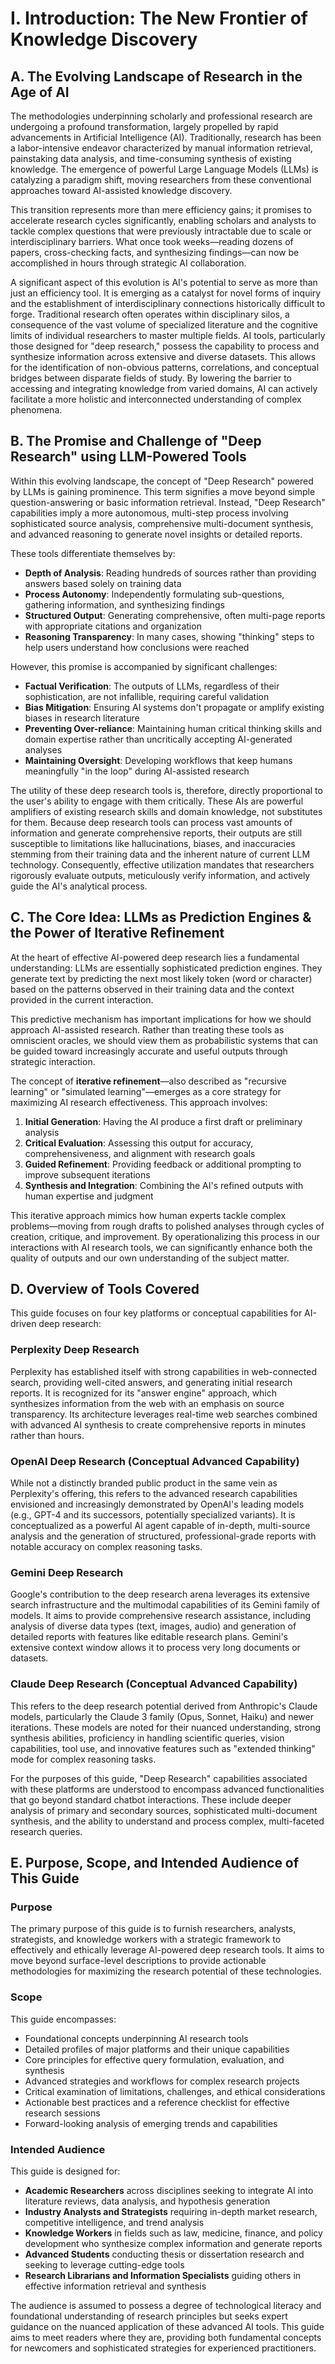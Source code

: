 # I. Introduction: The New Frontier of Knowledge Discovery

## A. The Evolving Landscape of Research in the Age of AI

The methodologies underpinning scholarly and professional research are undergoing a profound transformation, largely propelled by rapid advancements in Artificial Intelligence (AI). Traditionally, research has been a labor-intensive endeavor characterized by manual information retrieval, painstaking data analysis, and time-consuming synthesis of existing knowledge. The emergence of powerful Large Language Models (LLMs) is catalyzing a paradigm shift, moving researchers from these conventional approaches toward AI-assisted knowledge discovery.

This transition represents more than mere efficiency gains; it promises to accelerate research cycles significantly, enabling scholars and analysts to tackle complex questions that were previously intractable due to scale or interdisciplinary barriers. What once took weeks—reading dozens of papers, cross-checking facts, and synthesizing findings—can now be accomplished in hours through strategic AI collaboration.

A significant aspect of this evolution is AI's potential to serve as more than just an efficiency tool. It is emerging as a catalyst for novel forms of inquiry and the establishment of interdisciplinary connections historically difficult to forge. Traditional research often operates within disciplinary silos, a consequence of the vast volume of specialized literature and the cognitive limits of individual researchers to master multiple fields. AI tools, particularly those designed for "deep research," possess the capability to process and synthesize information across extensive and diverse datasets. This allows for the identification of non-obvious patterns, correlations, and conceptual bridges between disparate fields of study. By lowering the barrier to accessing and integrating knowledge from varied domains, AI can actively facilitate a more holistic and interconnected understanding of complex phenomena.

## B. The Promise and Challenge of "Deep Research" using LLM-Powered Tools

Within this evolving landscape, the concept of "Deep Research" powered by LLMs is gaining prominence. This term signifies a move beyond simple question-answering or basic information retrieval. Instead, "Deep Research" capabilities imply a more autonomous, multi-step process involving sophisticated source analysis, comprehensive multi-document synthesis, and advanced reasoning to generate novel insights or detailed reports.

These tools differentiate themselves by:

- **Depth of Analysis**: Reading hundreds of sources rather than providing answers based solely on training data
- **Process Autonomy**: Independently formulating sub-questions, gathering information, and synthesizing findings
- **Structured Output**: Generating comprehensive, often multi-page reports with appropriate citations and organization
- **Reasoning Transparency**: In many cases, showing "thinking" steps to help users understand how conclusions were reached

However, this promise is accompanied by significant challenges:

- **Factual Verification**: The outputs of LLMs, regardless of their sophistication, are not infallible, requiring careful validation
- **Bias Mitigation**: Ensuring AI systems don't propagate or amplify existing biases in research literature
- **Preventing Over-reliance**: Maintaining human critical thinking skills and domain expertise rather than uncritically accepting AI-generated analyses
- **Maintaining Oversight**: Developing workflows that keep humans meaningfully "in the loop" during AI-assisted research

The utility of these deep research tools is, therefore, directly proportional to the user's ability to engage with them critically. These AIs are powerful amplifiers of existing research skills and domain knowledge, not substitutes for them. Because deep research tools can process vast amounts of information and generate comprehensive reports, their outputs are still susceptible to limitations like hallucinations, biases, and inaccuracies stemming from their training data and the inherent nature of current LLM technology. Consequently, effective utilization mandates that researchers rigorously evaluate outputs, meticulously verify information, and actively guide the AI's analytical process.

## C. The Core Idea: LLMs as Prediction Engines & the Power of Iterative Refinement

At the heart of effective AI-powered deep research lies a fundamental understanding: LLMs are essentially sophisticated prediction engines. They generate text by predicting the next most likely token (word or character) based on the patterns observed in their training data and the context provided in the current interaction.

This predictive mechanism has important implications for how we should approach AI-assisted research. Rather than treating these tools as omniscient oracles, we should view them as probabilistic systems that can be guided toward increasingly accurate and useful outputs through strategic interaction.

The concept of **iterative refinement**—also described as "recursive learning" or "simulated learning"—emerges as a core strategy for maximizing AI research effectiveness. This approach involves:

1. **Initial Generation**: Having the AI produce a first draft or preliminary analysis
2. **Critical Evaluation**: Assessing this output for accuracy, comprehensiveness, and alignment with research goals
3. **Guided Refinement**: Providing feedback or additional prompting to improve subsequent iterations
4. **Synthesis and Integration**: Combining the AI's refined outputs with human expertise and judgment

This iterative approach mimics how human experts tackle complex problems—moving from rough drafts to polished analyses through cycles of creation, critique, and improvement. By operationalizing this process in our interactions with AI research tools, we can significantly enhance both the quality of outputs and our own understanding of the subject matter.

## D. Overview of Tools Covered

This guide focuses on four key platforms or conceptual capabilities for AI-driven deep research:

### Perplexity Deep Research

Perplexity has established itself with strong capabilities in web-connected search, providing well-cited answers, and generating initial research reports. It is recognized for its "answer engine" approach, which synthesizes information from the web with an emphasis on source transparency. Its architecture leverages real-time web searches combined with advanced AI synthesis to create comprehensive reports in minutes rather than hours.

### OpenAI Deep Research (Conceptual Advanced Capability)

While not a distinctly branded public product in the same vein as Perplexity's offering, this refers to the advanced research capabilities envisioned and increasingly demonstrated by OpenAI's leading models (e.g., GPT-4 and its successors, potentially specialized variants). It is conceptualized as a powerful AI agent capable of in-depth, multi-source analysis and the generation of structured, professional-grade reports with notable accuracy on complex reasoning tasks.

### Gemini Deep Research

Google's contribution to the deep research arena leverages its extensive search infrastructure and the multimodal capabilities of its Gemini family of models. It aims to provide comprehensive research assistance, including analysis of diverse data types (text, images, audio) and generation of detailed reports with features like editable research plans. Gemini's extensive context window allows it to process very long documents or datasets.

### Claude Deep Research (Conceptual Advanced Capability)

This refers to the deep research potential derived from Anthropic's Claude models, particularly the Claude 3 family (Opus, Sonnet, Haiku) and newer iterations. These models are noted for their nuanced understanding, strong synthesis abilities, proficiency in handling scientific queries, vision capabilities, tool use, and innovative features such as "extended thinking" mode for complex reasoning tasks.

For the purposes of this guide, "Deep Research" capabilities associated with these platforms are understood to encompass advanced functionalities that go beyond standard chatbot interactions. These include deeper analysis of primary and secondary sources, sophisticated multi-document synthesis, and the ability to understand and process complex, multi-faceted research queries.

## E. Purpose, Scope, and Intended Audience of This Guide

### Purpose

The primary purpose of this guide is to furnish researchers, analysts, strategists, and knowledge workers with a strategic framework to effectively and ethically leverage AI-powered deep research tools. It aims to move beyond surface-level descriptions to provide actionable methodologies for maximizing the research potential of these technologies.

### Scope

This guide encompasses:

- Foundational concepts underpinning AI research tools
- Detailed profiles of major platforms and their unique capabilities
- Core principles for effective query formulation, evaluation, and synthesis
- Advanced strategies and workflows for complex research projects
- Critical examination of limitations, challenges, and ethical considerations
- Actionable best practices and a reference checklist for effective research sessions
- Forward-looking analysis of emerging trends and capabilities

### Intended Audience

This guide is designed for:

- **Academic Researchers** across disciplines seeking to integrate AI into literature reviews, data analysis, and hypothesis generation
- **Industry Analysts and Strategists** requiring in-depth market research, competitive intelligence, and trend analysis
- **Knowledge Workers** in fields such as law, medicine, finance, and policy development who synthesize complex information and generate reports
- **Advanced Students** conducting thesis or dissertation research and seeking to leverage cutting-edge tools
- **Research Librarians and Information Specialists** guiding others in effective information retrieval and synthesis

The audience is assumed to possess a degree of technological literacy and foundational understanding of research principles but seeks expert guidance on the nuanced application of these advanced AI tools. This guide aims to meet readers where they are, providing both fundamental concepts for newcomers and sophisticated strategies for experienced practitioners.
